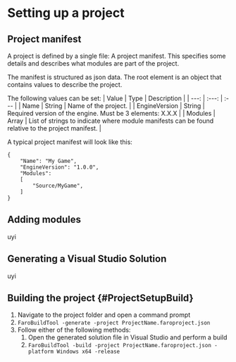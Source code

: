 # Setting up a project

## Project manifest
A project is defined by a single file: A project manifest. This specifies some details and describes what modules are part of the project.

The manifest is structured as json data. The root element is an object that contains values to describe the project.

The following values can be set:
| Value | Type | Description |
| ---: | :---: | :--- |
| Name | String | Name of the project. |
| EngineVersion | String | Required version of the engine. Must be 3 elements: X.X.X |
| Modules | Array | List of strings to indicate where module manifests can be found relative to the project manifest. |

A typical project manifest will look like this:
```
{
    "Name": "My Game",
    "EngineVersion": "1.0.0",
    "Modules": 
    [
        "Source/MyGame",
    ]
}
```

## Adding modules
uyi

## Generating a Visual Studio Solution
uyi

## Building the project {#ProjectSetupBuild}
1. Navigate to the project folder and open a command prompt
2. `FaroBuildTool -generate -project ProjectName.faroproject.json`
3. Follow either of the following methods:
    1. Open the generated solution file in Visual Studio and perform a build
    2. `FaroBuildTool -build -project ProjectName.faroproject.json -platform Windows x64 -release`
